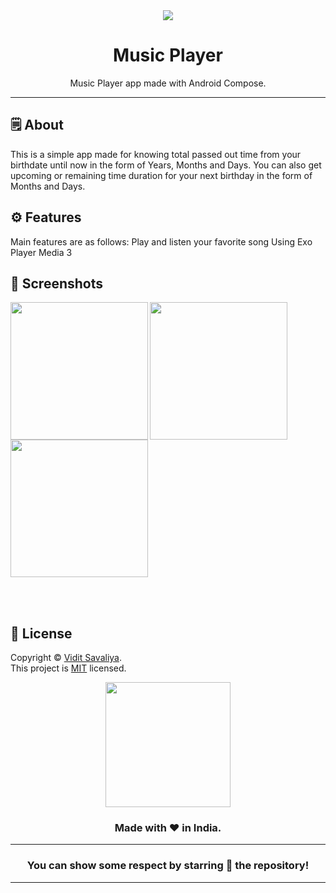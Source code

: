 <div align="center">

<img src="https://github.com/user-attachments/assets/161ab212-440d-408d-9ca4-8e34d509db78">


# **Music Player**
Music Player app made with Android Compose.

---

</div>



## 🗒 About

This is a simple app made for knowing total passed out time from your birthdate until now in the form of Years, Months and Days. You can also get upcoming or remaining time duration for your next birthday in the form of Months and Days.

## ⚙️ Features
Main features are as follows:
Play and listen your favorite song 
Using Exo Player Media 3 
## 📲 Screenshots

<img align="left" src="https://github.com/user-attachments/assets/68ba0f5b-e097-4c79-8fef-90daf7d7c27a" width="220px">
<img align="left" src="https://github.com/user-attachments/assets/1fdf7534-ad49-4e91-8dcc-f78b0eddf7c6" width="220px">
<img src="https://github.com/user-attachments/assets/10840936-640b-4358-b9bd-6db1a06b02e1" width="220px">


<br><br>


## 📝 License

Copyright © [Vidit Savaliya](https://github.com/viditsavaliya19). <br>
This project is [MIT](LICENSE.md) licensed.


<div align="center">

<img src="https://github.com/user-attachments/assets/874a718b-4731-4165-8eae-d756329cb245" width="200px" height="200px">

### Made with ❤️ in India.
---
### You can show some respect by starring 🌟 the repository!
---
</div>
